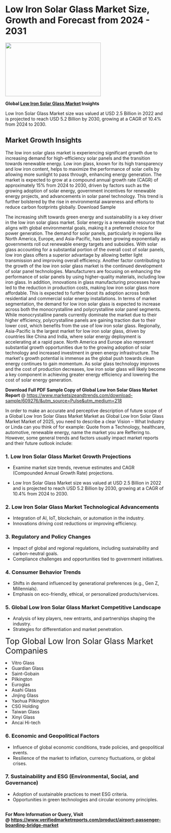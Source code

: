 <H1>Low Iron Solar Glass Market Size, Growth and Forecast from 2024 - 2031</H1><img class="aligncenter size-medium wp-image-584254" src="https://thirdeyenews.in/wp-content/uploads/2024/09/Global-Market-Research-300x168.jpeg" alt="" width="300" height="168" /><p><strong>Global&nbsp;<a href="https://www.marketsizeandtrends.com/download-sample/609276/&amp;utm_source=Pulse&amp;utm_medium=218">Low Iron Solar Glass Market</a> Insights</strong></p><p>Low Iron Solar Glass Market size was valued at USD 2.5 Billion in 2022 and is projected to reach USD 5.2 Billion by 2030, growing at a CAGR of 10.4% from 2024 to 2030.</p><p><h2>Market Growth Insights</h2> <p>The low iron solar glass market is experiencing significant growth due to increasing demand for high-efficiency solar panels and the transition towards renewable energy. Low iron glass, known for its high transparency and low iron content, helps to maximize the performance of solar cells by allowing more sunlight to pass through, enhancing energy generation. The market is expected to grow at a compound annual growth rate (CAGR) of approximately 15% from 2024 to 2030, driven by factors such as the growing adoption of solar energy, government incentives for renewable energy projects, and advancements in solar panel technology. This trend is further bolstered by the rise in environmental awareness and efforts to reduce carbon footprints globally. Download Sample</p> <p>The increasing shift towards green energy and sustainability is a key driver in the low iron solar glass market. Solar energy is a renewable resource that aligns with global environmental goals, making it a preferred choice for power generation. The demand for solar panels, particularly in regions like North America, Europe, and Asia-Pacific, has been growing exponentially as governments roll out renewable energy targets and subsidies. With solar glass accounting for a substantial portion of the overall cost of solar panels, low iron glass offers a superior advantage by allowing better light transmission and improving overall efficiency. Another factor contributing to the growth of the low iron solar glass market is the continued development of solar panel technologies. Manufacturers are focusing on enhancing the performance of solar panels by using higher-quality materials, including low iron glass. In addition, innovations in glass manufacturing processes have led to the reduction in production costs, making low iron solar glass more affordable. This is expected to further boost its adoption across both residential and commercial solar energy installations. In terms of market segmentation, the demand for low iron solar glass is expected to increase across both the monocrystalline and polycrystalline solar panel segments. While monocrystalline panels currently dominate the market due to their higher efficiency, polycrystalline panels are gaining traction due to their lower cost, which benefits from the use of low iron solar glass. Regionally, Asia-Pacific is the largest market for low iron solar glass, driven by countries like China and India, where solar energy deployment is accelerating at a rapid pace. North America and Europe also represent substantial growth opportunities due to the growing adoption of solar technology and increased investment in green energy infrastructure. The market's growth potential is immense as the global push towards clean energy continues to gain momentum. As solar glass technology improves and the cost of production decreases, low iron solar glass will likely become a key component in achieving greater energy efficiency and lowering the cost of solar energy generation. </p><p><span class=""><strong>Download Full PDF Sample Copy of Global Low Iron Solar Glass Market Report</strong> @ <a href="https://www.marketsizeandtrends.com/download-sample/609276/&amp;utm_source=Pulse&amp;utm_medium=218" target="_blank">https://www.marketsizeandtrends.com/download-sample/609276/&amp;utm_source=Pulse&amp;utm_medium=218</a></span></p><p>In order to make an accurate and perceptive description of future scope of a Global&nbsp;Low Iron Solar Glass Market Market as Global&nbsp;Low Iron Solar Glass Market Market of 2025, you need to describe a clear Vision &ndash; What Industry or Linda can you think of for example: Quote from a Technology, healthcare, automotive, renewable energy, name the market you are Reffering to. However, some general trends and factors usually impact market reports and their future outlook include:</p><h3>1.&nbsp;<strong>Low Iron Solar Glass Market Growth Projections</strong></h3><ul><li>Examine market size trends, revenue estimates and CAGR (Compounded Annual Growth Rate) projections.</li><li><p>Low Iron Solar Glass Market size was valued at USD 2.5 Billion in 2022 and is projected to reach USD 5.2 Billion by 2030, growing at a CAGR of 10.4% from 2024 to 2030.</p></li></ul><h3>2.&nbsp;<strong>Low Iron Solar Glass Market Technological Advancements</strong></h3><ul><li>Integration of AI, IoT, blockchain, or automation in the industry.</li><li>Innovations driving cost reductions or improving efficiency.</li></ul><h3>3.&nbsp;<strong>Regulatory and Policy Changes</strong></h3><ul><li>Impact of global and regional regulations, including sustainability and carbon-neutral goals.</li><li>Compliance challenges and opportunities tied to government initiatives.</li></ul><h3>4.&nbsp;<strong>Consumer Behavior Trends</strong></h3><ul><li>Shifts in demand influenced by generational preferences (e.g., Gen Z, Millennials).</li><li>Emphasis on eco-friendly, ethical, or personalized products/services.</li></ul><h3>5.&nbsp;<strong>Global Low Iron Solar Glass Market Competitive Landscape</strong></h3><ul><li>Analysis of key players, new entrants, and partnerships shaping the industry.</li><li>Strategies for differentiation and market penetration.</li></ul><p data-pm-slice="1 1 []"><span style="color: inherit; font-family: inherit; font-size: 25px;">Top Global Low Iron Solar Glass Market Companies</span></p><div class="" data-test-id=""><p><li>Vitro Glass</li><li> Guardian Glass</li><li> Saint-Gobain</li><li> Pilkington</li><li> Euroglas</li><li> Asahi Glass</li><li> Jinjing Glass</li><li> Yaohua Pilkington</li><li> CSG Holding</li><li> Taiwan Glass</li><li> Xinyi Glass</li><li> Ancai Hi-tech</li></p></div><h3>6.&nbsp;<strong>Economic and Geopolitical Factors</strong></h3><ul><li>Influence of global economic conditions, trade policies, and geopolitical events.</li><li>Resilience of the market to inflation, currency fluctuations, or global crises.</li></ul><h3>7.&nbsp;<strong>Sustainability and ESG (Environmental, Social, and Governance)</strong></h3><ul><li>Adoption of sustainable practices to meet ESG criteria.</li><li>Opportunities in green technologies and circular economy principles.</li></ul><h2><strong style="font-size: 14px;">For More Information or Query, Visit @&nbsp;</strong><a style="background-color: #ffffff; font-size: 14px;" href="https://www.marketsizeandtrends.com/report/low-iron-solar-glass-market/" target="_blank">https://www.verifiedmarketreports.com/product/airport-passenger-boarding-bridge-market</a></h2>
